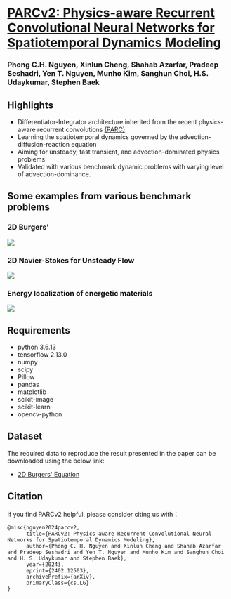 <h1><a href="https://arxiv.org/abs/2402.12503">PARCv2: Physics-aware Recurrent Convolutional Neural Networks for Spatiotemporal Dynamics Modeling</a></h1>
<h3>Phong C.H. Nguyen, Xinlun Cheng, Shahab Azarfar, Pradeep Seshadri, Yen T. Nguyen, Munho Kim, Sanghun Choi, H.S. Udaykumar, Stephen Baek</h3>

<h2> Highlights </h2>

- Differentiator-Integrator architecture inherited from the recent physics-aware recurrent convolutions <a href="https://www.science.org/doi/10.1126/sciadv.add6868">(PARC)</a>
- Learning the spatiotemporal dynamics governed by the advection-diffusion-reaction equation
- Aiming for unsteady, fast transient, and advection-dominated physics problems 
- Validated with various benchmark dynamic problems with varying level of advection-dominance.

<h2> Some examples from various benchmark problems </h2>
<h3> 2D Burgers' </h3>
<img src ="https://github.com/hphong1990/PARCv2/assets/22065833/289bb68a-ffd6-4c2a-8e12-139df17a6ead">
<h3> 2D Navier-Stokes for Unsteady Flow </h3>
<img src = "https://github.com/hphong1990/PARCv2/assets/22065833/c112d3e5-2865-448c-a9b2-6ff2298dd5de">

<h3> Energy localization of energetic materials </h3>
<img src = "https://github.com/hphong1990/PARCv2/assets/22065833/65fdb43d-c65b-44d1-8b33-a55f33790db2">

<h2> Requirements </h2>

- python 3.6.13
- tensorflow 2.13.0
- numpy
- scipy
- Pillow
- pandas
- matplotlib 
- scikit-image
- scikit-learn
- opencv-python

<h2> Dataset </h2>
The required data to reproduce the result presented in the paper can be downloaded using the below link:

- <a href = "https://virginia.box.com/s/khrehgg574wm9r4b7qelu2jt1374kvtf"> 2D Burgers' Equation  </a>

<h2> Citation </h2>
If you find PARCv2 helpful, please consider citing us with：

```
@misc{nguyen2024parcv2,
      title={PARCv2: Physics-aware Recurrent Convolutional Neural Networks for Spatiotemporal Dynamics Modeling}, 
      author={Phong C. H. Nguyen and Xinlun Cheng and Shahab Azarfar and Pradeep Seshadri and Yen T. Nguyen and Munho Kim and Sanghun Choi and H. S. Udaykumar and Stephen Baek},
      year={2024},
      eprint={2402.12503},
      archivePrefix={arXiv},
      primaryClass={cs.LG}
}
```
